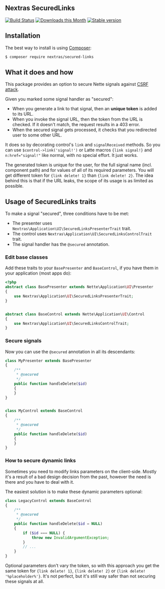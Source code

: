 ## Nextras SecuredLinks

[![Build Status](https://travis-ci.org/nextras/secured-links.svg?branch=master)](https://travis-ci.org/nextras/secured-links)
[![Downloads this Month](https://img.shields.io/packagist/dm/nextras/secured-links.svg?style=flat)](https://packagist.org/packages/nextras/secured-links)
[![Stable version](http://img.shields.io/packagist/v/nextras/secured-links.svg?style=flat)](https://packagist.org/packages/nextras/secured-links)

## Installation

The best way to install is using [Composer](http://getcomposer.org/):

```sh
$ composer require nextras/secured-links
```

## What it does and how

This package provides an option to secure Nette signals against [CSRF attack](https://www.owasp.org/index.php/Cross-Site_Request_Forgery_(CSRF)).

Given you marked some signal handler as "secured":

- When you generate a link to that signal, then an **unique token** is added to its URL.
- When you invoke the signal URL, then the token from the URL is checked. If it doesn't match, the request results in a 403 error.
- When the secured signal gets processed, it checks that you redirected user to some other URL.

It does so by decorating control's `link` and `signalReceived` methods. So you can use `$control->link('signal!')` or Latte macros `{link signal!}` and `n:href="signal!"` like normal, with no special effort. It just works.

The generated token is unique for the user, for the full signal name (incl. component path) and for values of all of its required parameters. You will get different token for `{link delete! 1}` than `{link delete! 2}`. The idea behind this is that if the URL leaks, the scope of its usage is as limited as possible.

## Usage of SecuredLinks traits

To make a signal "secured", three conditions have to be met:

- The presenter uses `Nextras\Application\UI\SecuredLinksPresenterTrait` trait.
- The control uses `Nextras\Application\UI\SecuredLinksControlTrait` trait.
- The signal handler has the `@secured` annotation.

### Edit base classes

Add these traits to your `BasePresenter` and `BaseControl`, if you have them in your application (most apps do):

```php
<?php
abstract class BasePresenter extends Nette\Application\UI\Presenter
{
	use Nextras\Application\UI\SecuredLinksPresenterTrait;
}


abstract class BaseControl extends Nette\Application\UI\Control
{
	use Nextras\Application\UI\SecuredLinksControlTrait;
}
```

### Secure signals

Now you can use the `@secured` annotation in all its descendants:

```php
class MyPresenter extends BasePresenter
{
	/**
	 * @secured
	 */
	public function handleDelete($id)
	{
	}
}


class MyControl extends BaseControl
{
	/**
	 * @secured
	 */
	public function handleDelete($id)
	{
	}
}
```

### How to secure dynamic links

Sometimes you need to modify links parameters on the client-side. Mostly it's a result of a bad design decision from the past, however the need is there and you have to deal with it.

The easiest solution is to make these dynamic parameters optional:

```php
class LegacyControl extends BaseControl
{
	/**
	 * @secured
	 */
	public function handleDelete($id = NULL)
	{
		if ($id === NULL) {
			throw new InvalidArgumentException;
		}
		// ...
	}
}
```

Optional parameters don't vary the token, so with this approach you get the same token for `{link delete! 1}`, `{link delete! 2}` or `{link delete! '%placeholder%'}`. It's not perfect, but it's still way safer than not securing these signals at all.
